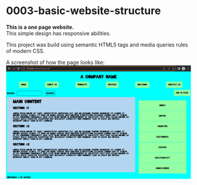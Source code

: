 # 0003-basic-website-structure

**This is a one page website.**  
This simple design has responsive abilities.

This project was build using semantic HTML5 tags and media queries rules of modern CSS.


A screenshot of how the page looks like:
![basic-website-structure-screenshot](images/basic-website-structure-screenshot.png)
